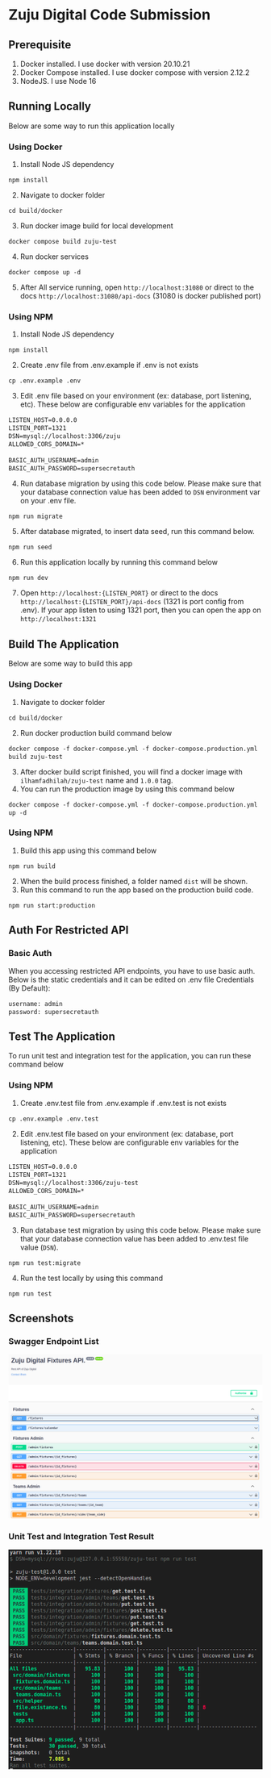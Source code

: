 # Zuju Digital Code Submission


## Prerequisite
1. Docker installed. I use docker with version 20.10.21
2. Docker Compose installed. I use docker compose with version 2.12.2
3. NodeJS. I use Node 16

## Running Locally
Below are some way to run this application locally
### Using Docker
1. Install Node JS dependency
```
npm install
```
2. Navigate to docker folder
```
cd build/docker
```

3. Run docker image build for local development
```
docker compose build zuju-test
```

4. Run docker services
```
docker compose up -d
```

5. After All service running, open ```http://localhost:31080``` or direct to the docs ```http://localhost:31080/api-docs``` (31080 is docker published port)

### Using NPM
1. Install Node JS dependency
```
npm install
```
2. Create .env file from .env.example if .env is not exists
```
cp .env.example .env
```
3. Edit .env file based on your environment (ex: database, port listening, etc). These below are configurable env variables for the application
```
LISTEN_HOST=0.0.0.0
LISTEN_PORT=1321
DSN=mysql://localhost:3306/zuju
ALLOWED_CORS_DOMAIN=*

BASIC_AUTH_USERNAME=admin
BASIC_AUTH_PASSWORD=supersecretauth

```
4. Run database migration by using this code below. Please make sure that your database connection value has been added to ```DSN``` environment var on your .env file.

```
npm run migrate
```
5. After database migrated, to insert data seed, run this command below.
```
npm run seed
```
6. Run this application locally by running this command below
```
npm run dev
```
7. Open ```http://localhost:{LISTEN_PORT}``` or direct to the docs ```http://localhost:{LISTEN_PORT}/api-docs``` (1321 is port config from .env).
If your app listen to  using 1321 port, then you can open the app on ```http://localhost:1321```

## Build The Application
Below are some way to build this app
### Using Docker
1. Navigate to docker folder
```
cd build/docker
```
2. Run docker production build command below
```
docker compose -f docker-compose.yml -f docker-compose.production.yml build zuju-test
```
3. After docker build script finished, you will find a docker image with ```ilhamfadhilah/zuju-test``` name and ```1.0.0``` tag.
4. You can run the production image by using this command below
```
docker compose -f docker-compose.yml -f docker-compose.production.yml up -d
```

### Using NPM
1. Build this app using this command below
```
npm run build
```
2. When the build process finished, a folder named ```dist``` will be shown.
3. Run this command to run the app based on the production build code.
```
npm run start:production
```

## Auth For Restricted API
### Basic Auth
When you accessing restricted API endpoints, you have to use basic auth. Below is the static credentials and it can be edited on .env file
Credentials (By Default):
```
username: admin
password: supersecretauth

```
## Test The Application
To run unit test and integration test for the application, you can run these command below

### Using NPM
1. Create .env.test file from .env.example if .env.test is not exists
```
cp .env.example .env.test
```
2. Edit .env.test file based on your environment (ex: database, port listening, etc). These below are configurable env variables for the application
```
LISTEN_HOST=0.0.0.0
LISTEN_PORT=1321
DSN=mysql://localhost:3306/zuju-test
ALLOWED_CORS_DOMAIN=*

BASIC_AUTH_USERNAME=admin
BASIC_AUTH_PASSWORD=supersecretauth

```
3. Run database test migration by using this code below. Please make sure that your database connection value has been added to .env.test file value (```DSN```).

```
npm run test:migrate
```
4. Run the test locally by using this command
```
npm run test
```

## Screenshots

### Swagger Endpoint List
![Swagger Screenshot](./assets/swagger_endpoint_list.png)

### Unit Test and Integration Test Result
![Unit and Integration test](./assets/unit_integration_test.png)
